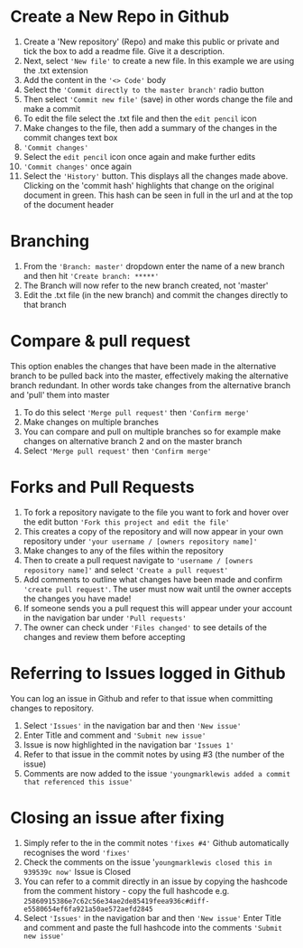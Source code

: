 # Create a New Repo in Github
1. Create a 'New repository' (Repo) and make this public or private and tick the box to add a readme file. Give it a description.
1. Next, select `'New file'` to create a new file. In this example we are using the .txt extension
1. Add the content in the `'<> Code'` body
1. Select the `'Commit directly to the master branch'` radio button
1. Then select `'Commit new file'` (save) in other words change the file and make a commit
1. To edit the file select the .txt file and then the `edit pencil` icon
1. Make changes to the file, then add a summary of the changes in the commit changes text box
1. `'Commit changes'`
1. Select the `edit pencil` icon once again and make further edits
1. `'Commit changes'` once again
1. Select the `'History'` button. This displays all the changes made above. Clicking on the 'commit hash' highlights that change on the original document in green. This hash can be seen in full in the url and at the top of the document header

# Branching
1. From the `'Branch: master'` dropdown enter the name of a new branch and then hit `'Create branch: *****'`
1. The Branch will now refer to the new branch created, not 'master'
1. Edit the .txt file (in the new branch) and commit the changes directly to that branch

# Compare & pull request
This option enables the changes that have been made in the alternative branch to be pulled back into the master, effectively making the alternative branch redundant. In other words take changes from the alternative branch and 'pull' them into master
1. To do this select `'Merge pull request'` then `'Confirm merge'`
1. Make changes on multiple branches
1. You can compare and pull on multiple branches so for example make changes on alternative branch 2 and on the master branch
1. Select `'Merge pull request'` then `'Confirm merge'`

# Forks and Pull Requests
1. To fork a repository navigate to the file you want to fork and hover over the edit button `'Fork this project and edit the file'`
1. This creates a copy of the repository and will now appear in your own repository under `'your username / [owners repository name]'`
1. Make changes to any of the files within the repository 
1. Then to create a pull request navigate to `'username / [owners repository name]'` and select `'Create a pull request'`
1. Add comments to outline what changes have been made and confirm `'create pull request'`. The user must now wait until the owner accepts the changes you have made!
1. If someone sends you a pull request this will appear under your account in the navigation bar under `'Pull requests'`
1. The owner can check under `'Files changed'` to see details of the changes and review them before accepting

# Referring to Issues logged in Github
You can log an issue in Github and refer to that issue when committing changes to repository.
1. Select `'Issues'` in the navigation bar and then `'New issue'` 
1. Enter Title and comment and `'Submit new issue'`
1. Issue is now highlighted in the navigation bar `'Issues 1'`
1. Refer to that issue in the commit notes by using #3 (the number of the issue)
1. Comments are now added to the issue `'youngmarklewis added a commit that referenced this issue'`

# Closing an issue after fixing
1. Simply refer to the in the commit notes `'fixes #4'` Github automatically recognises the word `'fixes'`
1. Check the comments on the issue '`youngmarklewis closed this in 939539c now'` Issue is Closed
1. You can refer to a commit directly in an issue by copying the hashcode from the comment history - copy the full hashcode e.g. `25860915386e7c62c56e34ae2de85419feea936c#diff-e5580654ef6fa921a50ae572aefd2845`
1. Select `'Issues'` in the navigation bar and then `'New issue'` Enter Title and comment and paste the full hashcode into the comments `'Submit new issue'`